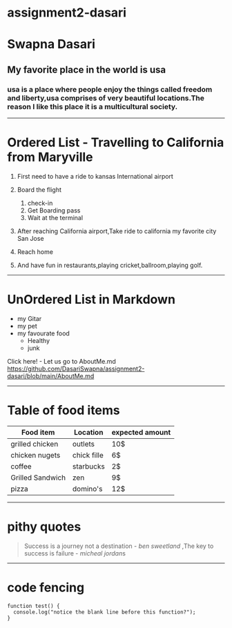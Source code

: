 # assignment2-dasari
# Swapna Dasari
## My favorite place in the world is usa
### **usa is a place where people enjoy the things called freedom and liberty**,usa comprises of very beautiful locations.The reason I like this place it is a **multicultural society.**
_ _ _ _ _ 
# Ordered List - Travelling to California from Maryville

1. First need to have a ride to kansas International airport
2. Board the flight
    1. check-in 
    2. Get Boarding pass
    3. Wait at the terminal
    
1. After reaching California airport,Take ride to california my favorite city San Jose
2. Reach home
3. And have fun in restaurants,playing cricket,ballroom,playing golf.

 _ _ _ _ _
# UnOrdered List in Markdown
+ my Gitar
+ my pet
+ my favourate food
    - Healthy
    - junk



Click here! - Let us go to AboutMe.md <https://github.com/DasariSwapna/assignment2-dasari/blob/main/AboutMe.md>

 _ _ _ _ _

# Table of food items
Food item | Location | expected amount|
| ---     | ---      | ---            |               
| grilled chicken   | outlets  | 10$ |
| chicken nugets| chick fille | 6$ |
| coffee | starbucks | 2$ |
| Grilled Sandwich | zen | 9$ |
| pizza | domino's | 12$ |

 _ _ _ _ _
 # pithy quotes
 >Success is a journey not a destination - *ben sweetland*
 >,The key to success is failure - *micheal jordan*s

  _ _ _ _ _
 # code fencing
```
function test() {
  console.log("notice the blank line before this function?");
}
```